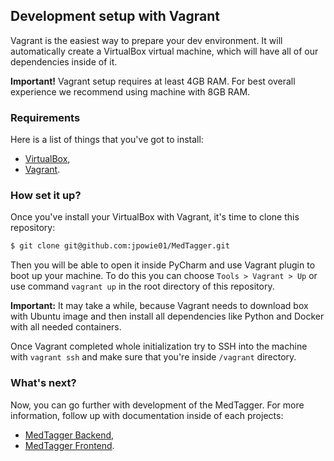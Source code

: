 Development setup with Vagrant
------------------------------

Vagrant is the easiest way to prepare your dev environment. It will automatically create a VirtualBox virtual machine,
 which will have all of our dependencies inside of it.

**Important!** Vagrant setup requires at least 4GB RAM. For best overall experience we recommend using
 machine with 8GB RAM.

### Requirements 

Here is a list of things that you've got to install:

 - [VirtualBox](https://www.virtualbox.org),
 - [Vagrant](https://www.vagrantup.com).

### How set it up?

Once you've install your VirtualBox with Vagrant, it's time to clone this repository:

```bash
$ git clone git@github.com:jpowie01/MedTagger.git
```

Then you will be able to open it inside PyCharm and use Vagrant plugin to boot up your machine. To do this
 you can choose `Tools > Vagrant > Up` or use command `vagrant up` in the root directory of this repository. 

**Important:** It may take a while, because Vagrant needs to download box with Ubuntu image and then install
 all dependencies like Python and Docker with all needed containers.

Once Vagrant completed whole initialization try to SSH into the machine with `vagrant ssh` and make sure that
 you're inside `/vagrant` directory. 

### What's next?

Now, you can go further with development of the MedTagger. For more information, follow up with documentation
 inside of each projects:

 - [MedTagger Backend](/backend/docs/development_in_vagrant.md),
 - [MedTagger Frontend](/frontend/docs/development_in_vagrant.md).

